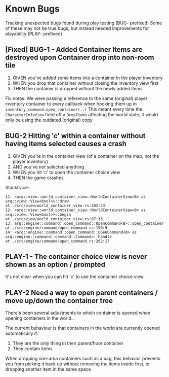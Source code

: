 # Known Bugs

Tracking unexpected bugs found during play testing (BUG- prefixed)
Some of these may not be true bugs, but instead needed improvements for playability (PLAY- prefixed)

## [Fixed] BUG-1 - Added Container Items are destroyed upon Container drop into non-room tile

1. GIVEN you've added some items into a container in the player inventory
2. WHEN you drop that container without closing the inventory view first
3. THEN the container is dropped without the newly added items

Fix notes:
We were passing a reference to the same (original) player inventory container to every callback when hooking them up in `inventory_command.open_container(..)`
This meant every time the `CharacterInfoView` fired off a `DropItems` affecting the world state, it would only be using the outdated (original) copy

## BUG-2 Hitting 'c' within a container without having items selected causes a crash

1. GIVEN you're in the container view (of a container on the map, not the player inventory)
2. AND you've not selected anything
3. WHEN you hit 'c' to open the container choice view
4. THEN the game crashes

Stacktrace:
```
11: <arq::view::world_container_view::WorldContainerView<B> as arq::view::View<bool>>::draw
at ./src/view/world_container_view.rs:102:23
12: <arq::view::world_container_view::WorldContainerView<B> as arq::view::View<bool>>::begin
at ./src/view/world_container_view.rs:87:13
13: arq::engine::command::open_command::OpenCommand<B>::open_container
at ./src/engine/command/open_command.rs:150:9
14: <arq::engine::command::open_command::OpenCommand<B> as arq::engine::command::command::Command>::handle
at ./src/engine/command/open_command.rs:202:17
```

## PLAY-1 - The container choice view is never shown as an option / prompted

It's not clear when you can hit 'c' to use the container choice view

## PLAY-2 Need a way to open parent containers / move up/down the container tree

There's been several adjustments to which container is opened when opening containers in the world..

The current behaviour is that containers in the world are currently opened automatically if:
1. They are the only thing in their parent/floor container
2. They contain items

When dropping non-area containers such as a bag, this behavior prevents you from picking it back up without removing the items inside first, 
or dropping another item in the same space

